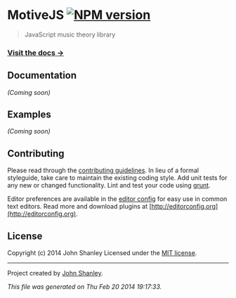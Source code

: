 # MotiveJS [![NPM version](https://badge.fury.io/js/motive.png)](http://badge.fury.io/js/motive) 

> JavaScript music theory library

### [Visit the docs →](http://johnshanley.github.io/motivejs)

## Documentation

_(Coming soon)_

## Examples

_(Coming soon)_


## Contributing

Please read through the [contributing guidelines](CONTRIBUTING.md). In lieu of a formal styleguide, take care to maintain the existing coding style. Add unit tests for any new or changed functionality. Lint and test your code using [grunt](http://gruntjs.com/).

Editor preferences are available in the [editor config](.editorconfig) for easy use in common text editors. Read more and download plugins at [http://editorconfig.org](http://editorconfig.org).

## License
Copyright (c) 2014 John Shanley
Licensed under the [MIT license](LICENSE-MIT).


***

Project created by [John Shanley](https://github.com/johnshanley).

_This file was generated on Thu Feb 20 2014 19:17:33._